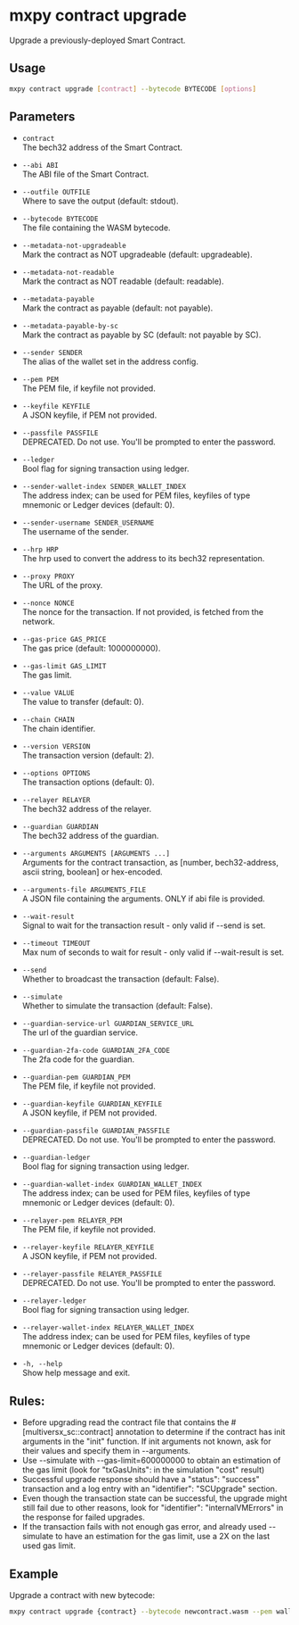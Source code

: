 # mxpy contract upgrade

Upgrade a previously-deployed Smart Contract.

## Usage

```bash
mxpy contract upgrade [contract] --bytecode BYTECODE [options]
```

## Parameters

- `contract`  
  The bech32 address of the Smart Contract.

- `--abi ABI`  
  The ABI file of the Smart Contract.

- `--outfile OUTFILE`  
  Where to save the output (default: stdout).

- `--bytecode BYTECODE`  
  The file containing the WASM bytecode.

- `--metadata-not-upgradeable`  
  Mark the contract as NOT upgradeable (default: upgradeable).

- `--metadata-not-readable`  
  Mark the contract as NOT readable (default: readable).

- `--metadata-payable`  
  Mark the contract as payable (default: not payable).

- `--metadata-payable-by-sc`  
  Mark the contract as payable by SC (default: not payable by SC).

- `--sender SENDER`  
  The alias of the wallet set in the address config.

- `--pem PEM`  
  The PEM file, if keyfile not provided.

- `--keyfile KEYFILE`  
  A JSON keyfile, if PEM not provided.

- `--passfile PASSFILE`  
  DEPRECATED. Do not use. You'll be prompted to enter the password.

- `--ledger`  
  Bool flag for signing transaction using ledger.

- `--sender-wallet-index SENDER_WALLET_INDEX`  
  The address index; can be used for PEM files, keyfiles of type mnemonic or Ledger devices (default: 0).

- `--sender-username SENDER_USERNAME`  
  The username of the sender.

- `--hrp HRP`  
  The hrp used to convert the address to its bech32 representation.

- `--proxy PROXY`  
  The URL of the proxy.

- `--nonce NONCE`  
  The nonce for the transaction. If not provided, is fetched from the network.

- `--gas-price GAS_PRICE`  
  The gas price (default: 1000000000).

- `--gas-limit GAS_LIMIT`  
  The gas limit.

- `--value VALUE`  
  The value to transfer (default: 0).

- `--chain CHAIN`  
  The chain identifier.

- `--version VERSION`  
  The transaction version (default: 2).

- `--options OPTIONS`  
  The transaction options (default: 0).

- `--relayer RELAYER`  
  The bech32 address of the relayer.

- `--guardian GUARDIAN`  
  The bech32 address of the guardian.

- `--arguments ARGUMENTS [ARGUMENTS ...]`  
  Arguments for the contract transaction, as [number, bech32-address, ascii string, boolean] or hex-encoded.

- `--arguments-file ARGUMENTS_FILE`  
  A JSON file containing the arguments. ONLY if abi file is provided.

- `--wait-result`  
  Signal to wait for the transaction result - only valid if --send is set.

- `--timeout TIMEOUT`  
  Max num of seconds to wait for result - only valid if --wait-result is set.

- `--send`  
  Whether to broadcast the transaction (default: False).

- `--simulate`  
  Whether to simulate the transaction (default: False).

- `--guardian-service-url GUARDIAN_SERVICE_URL`  
  The url of the guardian service.

- `--guardian-2fa-code GUARDIAN_2FA_CODE`  
  The 2fa code for the guardian.

- `--guardian-pem GUARDIAN_PEM`  
  The PEM file, if keyfile not provided.

- `--guardian-keyfile GUARDIAN_KEYFILE`  
  A JSON keyfile, if PEM not provided.

- `--guardian-passfile GUARDIAN_PASSFILE`  
  DEPRECATED. Do not use. You'll be prompted to enter the password.

- `--guardian-ledger`  
  Bool flag for signing transaction using ledger.

- `--guardian-wallet-index GUARDIAN_WALLET_INDEX`  
  The address index; can be used for PEM files, keyfiles of type mnemonic or Ledger devices (default: 0).

- `--relayer-pem RELAYER_PEM`  
  The PEM file, if keyfile not provided.

- `--relayer-keyfile RELAYER_KEYFILE`  
  A JSON keyfile, if PEM not provided.

- `--relayer-passfile RELAYER_PASSFILE`  
  DEPRECATED. Do not use. You'll be prompted to enter the password.

- `--relayer-ledger`  
  Bool flag for signing transaction using ledger.

- `--relayer-wallet-index RELAYER_WALLET_INDEX`  
  The address index; can be used for PEM files, keyfiles of type mnemonic or Ledger devices (default: 0).

- `-h, --help`  
  Show help message and exit.

## Rules:
- Before upgrading read the contract file that contains the #[multiversx_sc::contract] annotation to determine if the contract has init arguments in the "init" function. If init arguments not known, ask for their values and specify them in --arguments.
- Use --simulate with --gas-limit=600000000 to obtain an estimation of the gas limit (look for "txGasUnits": in the simulation "cost" result)
- Successful upgrade response should have a "status": "success" transaction and a log entry with an "identifier": "SCUpgrade" section.
- Even though the transaction state can be successful, the upgrade might still fail due to other reasons, look for "identifier": "internalVMErrors" in the response for failed upgrades.
- If the transaction fails with not enough gas error, and already used --simulate to have an estimation for the gas limit, use a 2X on the last used gas limit.

## Example

Upgrade a contract with new bytecode:

```bash
mxpy contract upgrade {contract} --bytecode newcontract.wasm --pem wallet.pem --proxy https://devnet-gateway.multiversx.com --gas-limit 50000000 --send --wait-result
```

